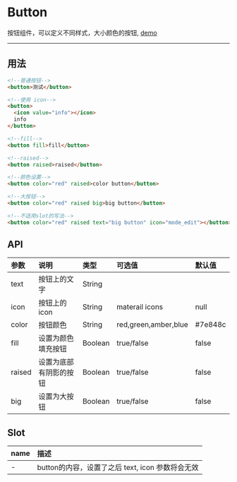 # Button

按钮组件，可以定义不同样式，大小颜色的按钮, [demo](https://myronliu347.github.io/vue-carbon/#!/button)

----

## 用法

```html
<!--普通按钮-->
<button>测试</button>

<!--使用 icon-->
<button>
  <icon value="info"></icon>
  info
</button>

<!--fill-->
<button fill>fill</button>

<!--raised-->
<button raised>raised</button>

<!--颜色设置-->
<button color="red" raised>color button</button>

<!--大按钮-->
<button color="red" raised big>big button</button>

<!--不适用slot的写法-->
<button color="red" raised text="big button" icon="mode_edit"></button>
```

## API

| 参数 | 说明 |	类型 | 可选值 | 默认值 |
| :---- | :---- | :---- | :---- | :---- |
| text | 按钮上的文字 | String |  |       |
| icon | 按钮上的icon | String | materail icons | null |
| color | 按钮颜色    | String | red,green,amber,blue | #7e848c |
| fill | 设置为颜色填充按钮 | Boolean | true/false | false |
| raised | 设置为底部有阴影的按钮 | Boolean | true/false | false |
| big |  设置为大按钮 | Boolean | true/false | false |


## Slot

| name | 描述     |
| :------------- | :------------- |
| -   | button的内容，设置了之后 text, icon 参数将会无效  |
